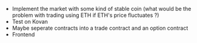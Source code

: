 -   Implement the market with some kind of stable coin (what would be the problem with trading using ETH if ETH's price fluctuates ?)
-   Test on Kovan
-   Maybe seperate contracts into a trade contract and an option contract
-   Frontend
